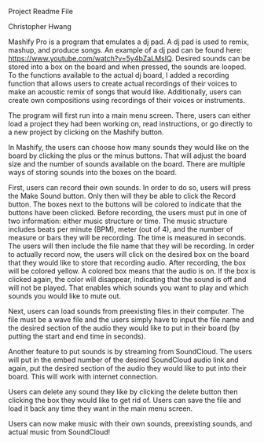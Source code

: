 Project Readme File

Christopher Hwang

Mashify Pro is a program that emulates a dj pad. A dj pad is used to remix, mashup, and produce songs. An example of a dj pad can be found here: https://www.youtube.com/watch?v=5y4bZaLMsIQ. Desired sounds can be stored into a box on the board and when pressed, the sounds are looped. To the functions available to the actual dj board, I added a recording function that allows users to create actual recordings of their voices to make an acoustic remix of songs that would like. Additionally, users can create own compositions using recordings of their voices or instruments. 

The program will first run into a main menu screen. There, users can either load a project they had been working on, read instructions, or go directly to a new project by clicking on the Mashify button. 

In Mashify, the users can choose how many sounds they would like on the board by clicking the plus or the minus buttons. That will adjust the board size and the number of sounds available on the board. There are multiple ways of storing sounds into the boxes on the board. 

First, users can record their own sounds. In order to do so, users will press the Make Sound button. Only then will they be able to click the Record button. The boxes next to the buttons will be colored to indicate that the buttons have been clicked. Before recording, the users must put in one of two information: either music structure or time. The music structure includes beats per minute (BPM), meter (out of 4), and the number of measure or bars they will be recording. The time is measured in seconds. The users will then include the file name that they will be recording. In order to actually record now, the users will click on the desired box on the board that they would like to store that recording audio. After recording, the box will be colored yellow. A colored box means that the audio is on. If the box is clicked again, the color will disappear, indicating that the sound is off and will not be played. That enables which sounds you want to play and which sounds you would like to mute out. 

Next, users can load sounds from preexisting files in their computer. The file must be a wave file and the users simply have to input the file name and the desired section of the audio they would like to put in their board (by putting the start and end time in seconds). 
	
Another feature to put sounds is by streaming from SoundCloud. The users will put in the embed number of the desired SoundCloud audio link and again, put the desired section of the audio they would like to put into their board. This will work with internet connection.  

Users can delete any sound they like by clicking the delete button then clicking the box they would like to get rid of. Users can save the file and load it back any time they want in the main menu screen. 

Users can now make music with their own sounds, preexisting sounds, and actual music from SoundCloud!
